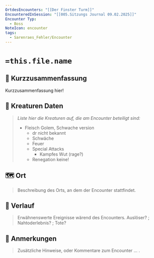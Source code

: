 ```yaml
---
OrtdesEncounters: "[[Der Finster Turm]]"
EncounteredInSession: "[[005.Sitzungs Journal 09.02.2025]]"
Encounter Typ:
  - Boss
NoteIcon: encounter
tags:
  - Sarenraes_Fehler/Encounter
---
```

# `=this.file.name`
## 📝 Kurzzusammenfassung
Kurzzusammenfassung hier! 

## 🐾 Kreaturen Daten
> *Liste hier die Kreaturen auf, die am Encounter beteiligt sind:* 
>- Fleisch Golem, Schwache version 
> 	- dr  nicht bekannt
> 	- Schwäche
> 	- Feuer
> 	- Special Attacks
> 		- Kampfes Wut (rage?)
> 	- Renegation keine! 

## 🗺️ Ort
> Beschreibung des Orts, an dem der Encounter stattfindet.
> 

## 📖 Verlauf
> Erwähnenswerte Ereignisse wärend des Encounters.
> Auslöser? ; Nahtoderlebnis? ; Tote?

## 📌 Anmerkungen
> Zusätzliche Hinweise, oder Kommentare zum Encounter
> ... .



